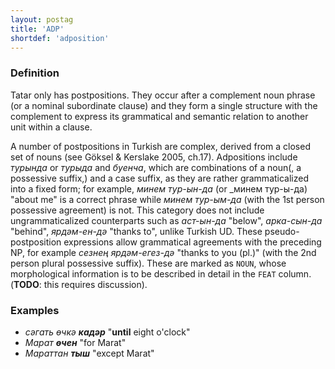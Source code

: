 ```yaml
---
layout: postag
title: 'ADP'
shortdef: 'adposition'
---
```


### Definition

Tatar only has postpositions.
They occur after a complement noun phrase (or a nominal subordinate clause) and they form a single structure with the complement to express its grammatical and semantic relation to another unit within a clause.

A number of postpositions in Turkish are complex,
derived from a closed set of nouns (see Göksel & Kerslake 2005, ch.17).
Adpositions include _турында_ or _турыда_ and _буенча_, which are combinations of a noun(, a possessive suffix,) and a case suffix,
as they are rather grammaticalized into a fixed form;
for example, _минем тур-ын-да_ (or _минем тур-ы-да) "about me" is a correct phrase
while _минем тур-ым-да_ (with the 1st person possessive agreement) is not.
This category does not include ungrammaticalized counterparts such as 
_аст-ын-да_ "below", _арка-сын-да_ "behind", _ярдәм-ен-дә_ "thanks to", unlike Turkish UD.
These pseudo-postposition expressions allow grammatical agreements with the preceding NP,
for example _сезнең ярдәм-егез-дә_ "thanks to you (pl.)" (with the 2nd person plural possessive suffix).
These are marked as `NOUN`, whose morphological information is to be described in detail in the `FEAT` column.
(**TODO**: this requires discussion).

### Examples

- _сәгать өчкә <b>кадәр</b>_ "<b>until</b> eight o'clock"
- _Марат <b>өчен</b>_ "for Marat"
- _Мараттан <b>тыш</b>_ "except Marat"